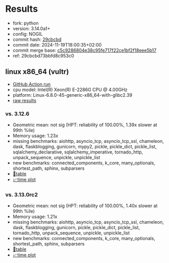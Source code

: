 # Results

- fork: python
- version: 3.14.0a1+
- config: NOGIL
- commit hash: [29cbcbd](https://github.com/python/cpython/commit/29cbcbd)
- commit date: 2024-11-19T18:00:35+02:00
- commit merge base: [c5c9286804e38c95fe717f22ce1bf2f18eee5b17](https://github.com/python/cpython/commit/c5c9286804e38c95fe717f22ce1bf2f18eee5b17)
- ref: 29cbcbd73bbfd8c953c0

## linux x86_64 (vultr)

- [GitHub Action run](https://github.com/facebookexperimental/free-threading-benchmarking/actions/runs/11974360678)
- cpu model: Intel(R) Xeon(R) E-2286G CPU @ 4.00GHz
- platform: Linux-6.8.0-45-generic-x86_64-with-glibc2.39
- [raw results](bm-20241119-vultr-x86_64-python-29cbcbd73bbfd8c953c0-3.14.0a1%2B-29cbcbd.json)

### vs. 3.12.6

- Geometric mean: not sig (HPT: reliability of 100.00%, 1.39x slower at 99th %ile)
- Memory usage: 1.23x
- missing benchmarks: aiohttp, asyncio_tcp, asyncio_tcp_ssl, chameleon, dask, flaskblogging, gunicorn, mypy2, pickle, pickle_dict, pickle_list, sqlalchemy_declarative, sqlalchemy_imperative, tornado_http, unpack_sequence, unpickle, unpickle_list
- new benchmarks: connected_components, k_core, many_optionals, shortest_path, sphinx, subparsers
- [📄table](bm-20241119-vultr-x86_64-python-29cbcbd73bbfd8c953c0-3.14.0a1%2B-29cbcbd-vs-3.12.6.md)
- [📈time plot](bm-20241119-vultr-x86_64-python-29cbcbd73bbfd8c953c0-3.14.0a1%2B-29cbcbd-vs-3.12.6.svg)

### vs. 3.13.0rc2

- Geometric mean: not sig (HPT: reliability of 100.00%, 1.40x slower at 99th %ile)
- Memory usage: 1.21x
- missing benchmarks: aiohttp, asyncio_tcp, asyncio_tcp_ssl, chameleon, dask, flaskblogging, gunicorn, pickle, pickle_dict, pickle_list, tornado_http, unpack_sequence, unpickle, unpickle_list
- new benchmarks: connected_components, k_core, many_optionals, shortest_path, sphinx, subparsers
- [📄table](bm-20241119-vultr-x86_64-python-29cbcbd73bbfd8c953c0-3.14.0a1%2B-29cbcbd-vs-3.13.0rc2.md)
- [📈time plot](bm-20241119-vultr-x86_64-python-29cbcbd73bbfd8c953c0-3.14.0a1%2B-29cbcbd-vs-3.13.0rc2.svg)

